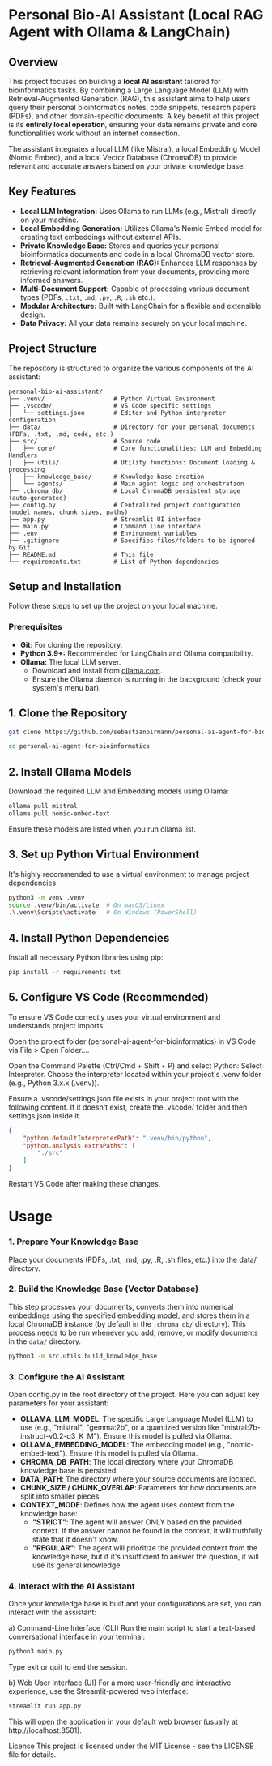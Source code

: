 # Personal Bio-AI Assistant (Local RAG Agent with Ollama & LangChain)

## Overview

This project focuses on building a **local AI assistant** tailored for bioinformatics tasks. By combining a Large Language Model (LLM) with Retrieval-Augmented Generation (RAG), this assistant aims to help users query their personal bioinformatics notes, code snippets, research papers (PDFs), and other domain-specific documents. A key benefit of this project is its **entirely local operation**, ensuring your data remains private and core functionalities work without an internet connection.

The assistant integrates a local LLM (like Mistral), a local Embedding Model (Nomic Embed), and a local Vector Database (ChromaDB) to provide relevant and accurate answers based on your private knowledge base.

## Key Features

* **Local LLM Integration:** Uses Ollama to run LLMs (e.g., Mistral) directly on your machine.
* **Local Embedding Generation:** Utilizes Ollama's Nomic Embed model for creating text embeddings without external APIs.
* **Private Knowledge Base:** Stores and queries your personal bioinformatics documents and code in a local ChromaDB vector store.
* **Retrieval-Augmented Generation (RAG):** Enhances LLM responses by retrieving relevant information from your documents, providing more informed answers.
* **Multi-Document Support:** Capable of processing various document types (PDFs, `.txt`, `.md`, `.py`, `.R`, `.sh` etc.).
* **Modular Architecture:** Built with LangChain for a flexible and extensible design.
* **Data Privacy:** All your data remains securely on your local machine.

## Project Structure

The repository is structured to organize the various components of the AI assistant:

```text
personal-bio-ai-assistant/
├── .venv/                   # Python Virtual Environment
├── .vscode/                 # VS Code specific settings
│   └── settings.json        # Editor and Python interpreter configuration
├── data/                    # Directory for your personal documents (PDFs, .txt, .md, code, etc.)
├── src/                     # Source code
│   ├── core/                # Core functionalities: LLM and Embedding Handlers
│   ├── utils/               # Utility functions: Document loading & processing
│   ├── knowledge_base/      # Knowledge base creation
│   └── agents/              # Main agent logic and orchestration
├── .chroma_db/              # Local ChromaDB persistent storage (auto-generated)
├── config.py                # Centralized project configuration (model names, chunk sizes, paths)
├── app.py                   # Streamlit UI interface
├── main.py                  # Command line interface
├── .env                     # Environment variables
├── .gitignore               # Specifies files/folders to be ignored by Git
├── README.md                # This file
└── requirements.txt         # List of Python dependencies
```

## Setup and Installation

Follow these steps to set up the project on your local machine.

### Prerequisites

* **Git:** For cloning the repository.
* **Python 3.9+:** Recommended for LangChain and Ollama compatibility.
* **Ollama:** The local LLM server.
    * Download and install from [ollama.com](https://ollama.com/).
    * Ensure the Ollama daemon is running in the background (check your system's menu bar).

## 1. Clone the Repository

```bash
git clone https://github.com/sebastianpirmann/personal-ai-agent-for-bioinformatics.git

cd personal-ai-agent-for-bioinformatics
```

## 2. Install Ollama Models
Download the required LLM and Embedding models using Ollama:

```bash
ollama pull mistral
ollama pull nomic-embed-text
```

Ensure these models are listed when you run ollama list.

## 3. Set up Python Virtual Environment
It's highly recommended to use a virtual environment to manage project dependencies.

```bash
python3 -m venv .venv
source .venv/bin/activate  # On macOS/Linux
.\.venv\Scripts\activate   # On Windows (PowerShell)
```

## 4. Install Python Dependencies
Install all necessary Python libraries using pip:

```bash
pip install -r requirements.txt
```

## 5. Configure VS Code (Recommended)
To ensure VS Code correctly uses your virtual environment and understands project imports:

Open the project folder (personal-ai-agent-for-bioinformatics) in VS Code via File > Open Folder....

Open the Command Palette (Ctrl/Cmd + Shift + P) and select Python: Select Interpreter. Choose the interpreter located within your project's .venv folder (e.g., Python 3.x.x (.venv)).

Ensure a .vscode/settings.json file exists in your project root with the following content. If it doesn't exist, create the .vscode/ folder and then settings.json inside it.

```json
{
    "python.defaultInterpreterPath": ".venv/bin/python",
    "python.analysis.extraPaths": [
        "./src"
    ]
}
```

Restart VS Code after making these changes.

# Usage
### 1. Prepare Your Knowledge Base
Place your documents (PDFs, .txt, .md, .py, .R, .sh files, etc.) into the data/ directory.

### 2. Build the Knowledge Base (Vector Database)
This step processes your documents, converts them into numerical embeddings using the specified embedding model, and stores them in a local ChromaDB instance (by default in the `.chroma_db/` directory).
This process needs to be run whenever you add, remove, or modify documents in the `data/` directory.

```bash
python3 -m src.utils.build_knowledge_base
```

### 3. Configure the AI Assistant
Open config.py in the root directory of the project.
Here you can adjust key parameters for your assistant:

- **OLLAMA_LLM_MODEL**: The specific Large Language Model (LLM) to use (e.g., "mistral", "gemma:2b", or a quantized version like "mistral:7b-instruct-v0.2-q3_K_M"). Ensure this model is pulled via Ollama.
- **OLLAMA_EMBEDDING_MODEL**: The embedding model (e.g., "nomic-embed-text"). Ensure this model is pulled via Ollama.
- **CHROMA_DB_PATH**: The local directory where your ChromaDB knowledge base is persisted.
- **DATA_PATH**: The directory where your source documents are located.
- **CHUNK_SIZE / CHUNK_OVERLAP**: Parameters for how documents are split into smaller pieces.
- **CONTEXT_MODE**: Defines how the agent uses context from the knowledge base:
  - **"STRICT"**: The agent will answer ONLY based on the provided context. If the answer cannot be found in the context, it will truthfully state that it doesn't know.
  - **"REGULAR"**: The agent will prioritize the provided context from the knowledge base, but if it's insufficient to answer the question, it will use its general knowledge.

### 4. Interact with the AI Assistant
Once your knowledge base is built and your configurations are set, you can interact with the assistant:

a) Command-Line Interface (CLI)
Run the main script to start a text-based conversational interface in your terminal:

```bash
python3 main.py
```
Type exit or quit to end the session.

b) Web User Interface (UI)
For a more user-friendly and interactive experience, use the Streamlit-powered web interface:

```bash
streamlit run app.py
```
This will open the application in your default web browser (usually at http://localhost:8501).


License
This project is licensed under the MIT License - see the LICENSE file for details.